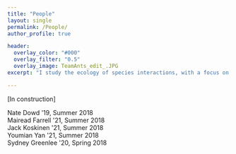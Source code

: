 ```yaml
---
title: "People"
layout: single
permalink: /People/
author_profile: true

header:
  overlay_color: "#000"
  overlay_filter: "0.5"
  overlay_image: TeamAnts_edit_.JPG
excerpt: "I study the ecology of species interactions, with a focus on both  positive species interactions and species interactions across space . . ."

---
```


[In construction]

Nate Dowd '19, Summer 2018  
Mairead Farrell '21, Summer 2018  
Jack Koskinen '21, Summer 2018  
Youmian Yan '21, Summer 2018  
Sydney Greenlee '20, Spring 2018
